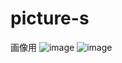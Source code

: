 # picture-s
画像用
![image](https://github.com/yukigithub5/picture-s/assets/154067664/ebaea08e-785d-4896-8024-d77612d11ac3)
![image](https://github.com/yukigithub5/picture-s/assets/154067664/2f6f95cc-a909-4cfc-852a-1d68b8a63041)
